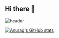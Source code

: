 ## Hi there 👋

<!--
**khmandarrin/khmandarrin** is a ✨ _special_ ✨ repository because its `README.md` (this file) appears on your GitHub profile.

Here are some ideas to get you started:

- 🔭 I’m currently working on ...
- 🌱 I’m currently learning ...
- 👯 I’m looking to collaborate on ...
- 🤔 I’m looking for help with ...
- 💬 Ask me about ...
- 📫 How to reach me: ...
- 😄 Pronouns: ...
- ⚡ Fun fact: ...
-->

![header](https://capsule-render.vercel.app/api?type=blur&color=auto&height=300&section=header&text=mandarin's+github&fontSize=50)

[![Anurag's GitHub stats](https://github-readme-stats.vercel.app/api?username=khmandarrin&theme=dracula&show_icons=true)](https://github.com/anuraghazra/github-readme-stats)
